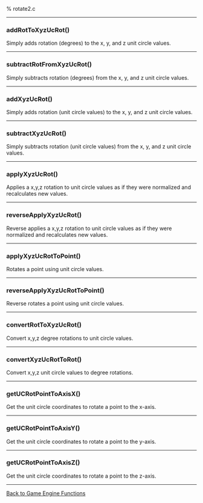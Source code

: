 % rotate2.c

---

### addRotToXyzUcRot()

Simply adds rotation (degrees) to the x, y, and z unit circle values.

---

### subtractRotFromXyzUcRot()

Simply subtracts rotation (degrees) from the x, y, and z unit circle values.

---

### addXyzUcRot()

Simply adds rotation (unit circle values) to the x, y, and z unit circle values.

---

### subtractXyzUcRot()

Simply subtracts rotation (unit circle values) from the x, y, and z unit circle values.

---

### applyXyzUcRot()

Applies a x,y,z rotation to unit circle values as if they were normalized and recalculates new values.

---

### reverseApplyXyzUcRot()

Reverse applies a x,y,z rotation to unit circle values as if they were normalized and recalculates new values.

---

### applyXyzUcRotToPoint()

Rotates a point using unit circle values.

---

### reverseApplyXyzUcRotToPoint()

Reverse rotates a point using unit circle values.

---

### convertRotToXyzUcRot()

Convert x,y,z degree rotations to unit circle values.

---

### convertXyzUcRotToRot()

Convert x,y,z unit circle values to degree rotations.

---

### getUCRotPointToAxisX()

Get the unit circle coordinates to rotate a point to the x-axis.

---

### getUCRotPointToAxisY()

Get the unit circle coordinates to rotate a point to the y-axis.

---

### getUCRotPointToAxisZ()

Get the unit circle coordinates to rotate a point to the z-axis.

---

[Back to Game Engine Functions](index.html)


